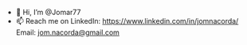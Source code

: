 - 👋 Hi, I’m @Jomar77
- 📫 Reach me on
    LinkedIn: https://www.linkedin.com/in/jomnacorda/
    Email: jom.nacorda@gmail.com

<!---
Jomar77/Jomar77 is a ✨ special ✨ repository because its `README.md` (this file) appears on your GitHub profile.
You can click the Preview link to take a look at your changes.
--->

